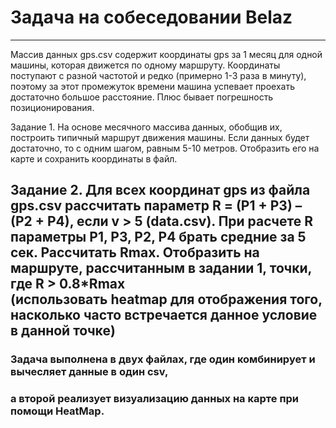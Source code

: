 # Задача на собеседовании Belaz
------------------------------
Массив данных gps.csv содержит координаты gps за 1 месяц для одной машины, которая движется по одному маршруту. 
Координаты поступают с разной частотой и редко (примерно 1-3 раза в минуту),
поэтому за этот промежуток времени машина успевает проехать достаточно большое расстояние. 
Плюс бывает погрешность позиционирования.

Задание 1.
На основе месячного массива данных, обобщив их, построить типичный маршрут движения машины. 
Если данных будет достаточно, то с одним шагом, равным 5-10 метров. 
Отобразить его на карте и сохранить координаты в файл. 

Задание 2.
Для всех координат gps из файла gps.csv  рассчитать параметр R = (P1 + P3) – (P2 + P4), если v > 5 (data.csv). 
При расчете R параметры P1, P3, P2, P4 брать средние за 5 сек. Рассчитать Rmax. 
Отобразить на маршруте, рассчитанным в задании 1, точки, где R > 0.8*Rmax  
(использовать heatmap для отображения того, насколько часто встречается данное условие в данной точке)
------------------------------
### Задача выполнена в двух файлах, где один комбинирует и вычесляет данные в один csv, 
### а второй реализует визуализацию данных на карте при помощи HeatMap.


